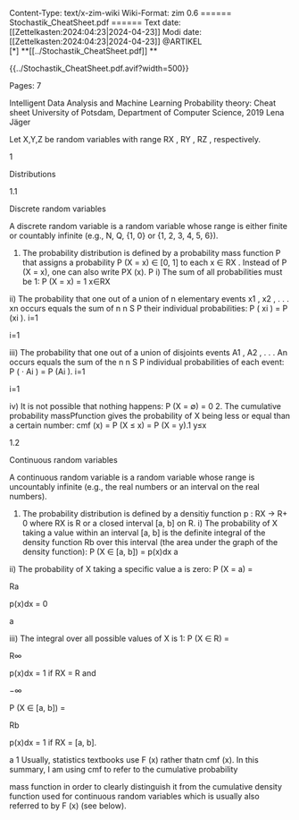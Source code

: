 Content-Type: text/x-zim-wiki
Wiki-Format: zim 0.6
====== Stochastik_CheatSheet.pdf ======
Text date: [[Zettelkasten:2024:04:23|2024-04-23]] Modi date: [[Zettelkasten:2024:04:23|2024-04-23]]
@ARTIKEL  
[*] **[[../Stochastik_CheatSheet.pdf]] **



{{../Stochastik_CheatSheet.pdf.avif?width=500}}

Pages:           7


Intelligent Data Analysis and Machine Learning
Probability theory: Cheat sheet
University of Potsdam, Department of Computer Science, 2019
Lena Jäger

Let X,Y,Z be random variables with range RX , RY , RZ , respectively.

1

Distributions

1.1

Discrete random variables

A discrete random variable is a random variable whose range is either finite or countably infinite (e.g., N, Q, {1, 0}
or {1, 2, 3, 4, 5, 6}).
1. The probability distribution is defined by a probability mass function P that assigns a probability P (X =
x) ∈ [0, 1] to each x ∈ RX . Instead of P (X = x), one can also write PX (x).
P
i) The sum of all probabilities must be 1:
P (X = x) = 1
x∈RX

ii) The probability that one out of a union of n elementary events x1 , x2 , . . . xn occurs equals the sum of
n
n
S
P
their individual probabilities: P ( xi ) =
P (xi ).
i=1

i=1

iii) The probability that one out of a union of disjoints events A1 , A2 , . . . An occurs equals the sum of the
n
n
S
P
individual probabilities of each event: P ( · Ai ) =
P (Ai ).
i=1

i=1

iv) It is not possible that nothing happens: P (X = ∅) = 0
2. The cumulative probability massPfunction gives the probability of X being less or equal than a certain
number: cmf (x) = P (X ≤ x) =
P (X = y).1
y≤x

1.2

Continuous random variables

A continuous random variable is a random variable whose range is uncountably infinite (e.g., the real numbers or
an interval on the real numbers).
1. The probability distribution is defined by a densitiy function p : RX → R+
0 where RX is R or a closed
interval [a, b] on R.
i) The probability of X taking a value within an interval [a, b] is the definite integral of the density function
Rb
over this interval (the area under the graph of the density function): P (X ∈ [a, b]) = p(x)dx
a

ii) The probability of X taking a specific value a is zero: P (X = a) =

Ra

p(x)dx = 0

a

iii) The integral over all possible values of X is 1: P (X ∈ R) =

R∞

p(x)dx = 1 if RX = R and

−∞

P (X ∈ [a, b]) =

Rb

p(x)dx = 1 if RX = [a, b].

a
1 Usually, statistics textbooks use F (x) rather thatn cmf (x). In this summary, I am using cmf to refer to the cumulative probability

mass function in order to clearly distinguish it from the cumulative density function used for continuous random variables which is
usually also referred to by F (x) (see below).

